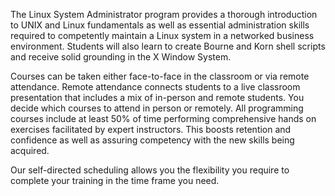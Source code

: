 The Linux System Administrator program provides a thorough introduction to UNIX and Linux fundamentals as well as essential administration skills required to competently maintain a Linux system in a networked business environment. Students will also learn to create Bourne and Korn shell scripts and receive solid grounding in the X Window System.

Courses can be taken either face-to-face in the classroom or via remote attendance. Remote attendance connects students to a live classroom presentation that includes a mix of in-person and remote students. You decide which courses to attend in person or remotely. All programming courses include at least 50% of time performing comprehensive hands on exercises facilitated by expert instructors. This boosts retention and confidence as well as assuring competency with the new skills being acquired.

Our self-directed scheduling allows you the flexibility you require to complete your training in the time frame you need.
